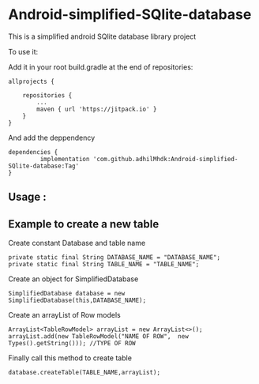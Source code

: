 # Android-simplified-SQlite-database
This is a simplified android SQlite database library project

To use it:

Add it in your root build.gradle at the end of repositories:


    allprojects {

		repositories {
			...
			maven { url 'https://jitpack.io' }
		} 
	}
  
And add the deppendency

	dependencies {
	         implementation 'com.github.adhilMhdk:Android-simplified-SQlite-database:Tag'
    }
    
    
    
Usage :
--------------------------------------------------
Example to create a new table
-----------------------------------------

Create constant Database and table name

    private static final String DATABASE_NAME = "DATABASE_NAME";
    private static final String TABLE_NAME = "TABLE_NAME";
  
Create an object for SimplifiedDatabase

    SimplifiedDatabase database = new SimplifiedDatabase(this,DATABASE_NAME);

Create an arrayList of Row models

    ArrayList<TableRowModel> arrayList = new ArrayList<>();
    arrayList.add(new TableRowModel("NAME OF ROW",  new Types().getString())); //TYPE OF ROW
Finally call this method to create table
    
    database.createTable(TABLE_NAME,arrayList);

    
